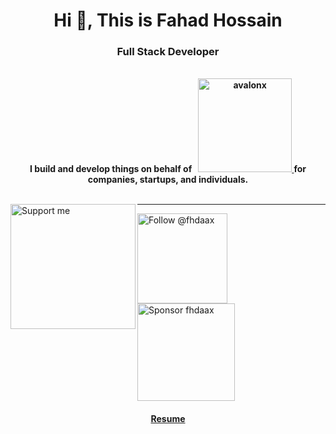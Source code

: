 <h1 align="center">Hi 👋, This is Fahad Hossain</h1>

<h3 align="center">Full Stack Developer</h3>
<br>
<div align="center" ="center">
  <strong>
  	<span>I build and develop things on behalf of</span>
    &nbsp;
    <a title="AvalonX" href="https://avalonx.io">
    	<img alt="avalonx" src="https://user-images.githubusercontent.com/30201930/138213545-3240b91b-15c5-4260-beb7-8dc2040525da.png" width="150" />
    </a>
    <span>for companies, startups, and individuals.</span>
  </strong>
</div>
<br>
<p>
  <a href="https://www.buymeacoffee.com/fhdaax">
    <img src="https://media.giphy.com/media/o7RZbs4KAA6tvM4H6j/giphy.gif" alt="Support me" title="Support me" width="200" align="left">
  </a>
  <hr align="right" />
  <a href="https://twitter.com/intent/follow?screen_name=fhdaax">
    <img src="https://user-images.githubusercontent.com/30201930/138553065-91615c08-78b2-4a2a-abbf-86ca2c44b58e.png" width="144" alt="Follow @fhdaax" title="Follow @fhdaax">
  </a>

  <a href="https://github.com/sponsors/fhdaax">
    <img src="https://user-images.githubusercontent.com/30201930/138553137-b79fe40a-95c0-4797-abf1-13defa5fcb5a.png" width="156" alt="Sponsor fhdaax" title="Sponsor fhdaax">
  </a>
</p>

<h4 align="center">
  <a href="https://github.com/fhdaax/fhdaax/releases/download/resume/resume.pdf" title="Resume">
    Resume
  </a>
</h4>
